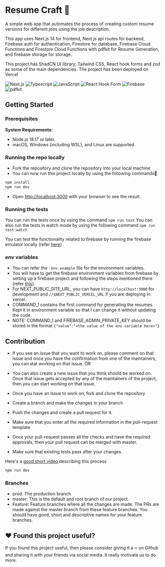 # Resume Craft 📃

A simple web app that automates the process of creating custom resume versions for different jobs using the job description.

This app uses Next.js 14 for frontend, Next js api routes for backend, Firebase auth for authentication, Firestore for database, Firebase Cloud Functions and Firestore Cloud Functions with pdfkit for Resume Generation, and firebase storage for storage.

This project has ShadCN UI library, Tailwind CSS, React hook forms and zod as some of the main dependencies. The project has been deployed on Vercel

![Next.js](https://img.shields.io/badge/-NextJS-05122A?style=flat&logo=next.js) ![Typescript](https://img.shields.io/badge/-TypeScript-05122A?style=flat&logo=typescript) ![JavaScript](https://img.shields.io/badge/-JavaScript-05122A?style=flat&logo=javascript) ![React Hook Form](https://img.shields.io/badge/-React_Hook_Form-05122A?style=flat&logo=reacthookform&logoColor=white) ![Firebase](https://img.shields.io/badge/-Firebase-05122A?style=flat&logo=firebase) ![pdfkit](https://img.shields.io/badge/-pdfkit-05122A?style=flat&logo=pdfkit)&nbsp;

## Getting Started

### Prerequisites

**System Requirements:**

- Node.js 18.17 or later.
- macOS, Windows (including WSL), and Linux are supported.

### Running the repo locally

- Fork the repository and clone the repository into your local machine
- You can now run this project locally by using the following commands🎉

```bash
npm install
npm run dev
```

- Open [http://localhost:3000](http://localhost:3000) with your browser to see the result.

### Running the tests

You can run the tests once by using the command `npm run test`
You can also run the tests in watch mode by using the following command `npm run test:watch`

You can test the functionality related to firebase by running the firebase emulator locally (refer [here](https://firebase.google.com/docs/emulator-suite))

### env variables

- You can refer the `.env.example` file for the environment variables.
- You will have to get the firebase environment variables from firebase by setting up a firebase project and following the steps mentioned there (refer [this](https://support.google.com/firebase/answer/7015592#zippy=%2Cin-this-article)).
- For NEXT_PUBLIC_SITE_URL, you can have `http://localhost:3000` for development and `//$NEXT_PUBLIC_VERCEL_URL` if you are deploying in vercel.
- COMMAND_1 contains the first command for generating the resumes. Kept it in environment variable so that I can change it without updating the code.
- NOTE: COMMAND_1 and FIREBASE_ADMIN_PRIVATE_KEY should be stored in the format `{"value":"<the value of the env variable here>"}`

## Contribution

- If you see an issue that you want to work on, please comment on that issue and once you have the confirmation from one of the maintainers, you can stat working on that issue.
  OR
- You can also create a new issue that you think should be worked on. Once that issue gets accepted by any of the maintainers of the project, then you can start working on that issue.

- Once you have an issue to work on, fork and clone the repository
- Create a branch and make the changes in your branch
- Push the changes and create a pull request for it.
- Make sure that you enter all the required information in the pull-request template
- Once your pull-request passes all the checks and have the required approvals, then your pull request can be merged with master.
- Make sure that existing tests pass after your changes.

Here's a [good short video](https://www.youtube.com/watch?v=8lGpZkjnkt4) describing this process

```bash
npm run dev

```

### Branches

- prod: The production branch
- master: This is the default and root branch of our project.
- Feature: Feature branches where all the changes are made. The PRs are made against the master branch from these feature branches. You should have good, short and descriptive names for your feature branches.

## ❤️ Found this project useful?

If you found this project useful, then please consider giving it a ⭐ on Github and sharing it with your friends via social media. It really motivate us to do more.
